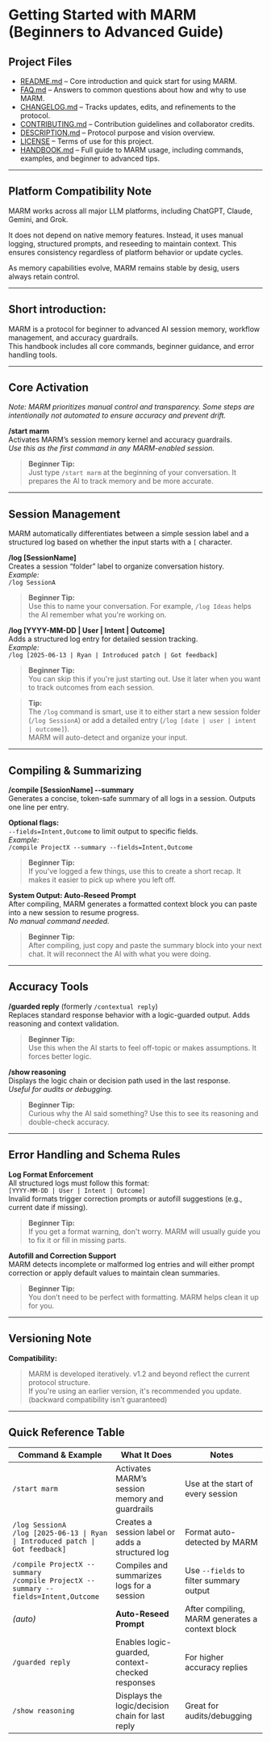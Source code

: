 # Getting Started with MARM (**Beginners to Advanced Guide**)

## Project Files

- [README.md](README.md) – Core introduction and quick start for using MARM.  
- [FAQ.md](FAQ.md) – Answers to common questions about how and why to use MARM.  
- [CHANGELOG.md](CHANGELOG.md) – Tracks updates, edits, and refinements to the protocol.  
- [CONTRIBUTING.md](CONTRIBUTING.md) – Contribution guidelines and collaborator credits.  
- [DESCRIPTION.md](DESCRIPTION.md) – Protocol purpose and vision overview.  
- [LICENSE](LICENSE) – Terms of use for this project.
- [HANDBOOK.md](HANDBOOK.md) – Full guide to MARM usage, including commands, examples, and beginner to advanced tips.

---

## Platform Compatibility Note

MARM works across all major LLM platforms, including ChatGPT, Claude, Gemini, and Grok.

It does not depend on native memory features. Instead, it uses manual logging, structured prompts, and reseeding to maintain context. This ensures consistency regardless of platform behavior or update cycles.

As memory capabilities evolve, MARM remains stable by desig, users always retain control.

---

## Short introduction:  
MARM is a protocol for beginner to advanced AI session memory, workflow management, and accuracy guardrails.  
This handbook includes all core commands, beginner guidance, and error handling tools.

---

## Core Activation

*Note: MARM prioritizes manual control and transparency. Some steps are intentionally not automated to ensure accuracy and prevent drift.*

**/start marm**  
Activates MARM’s session memory kernel and accuracy guardrails.  
*Use this as the first command in any MARM-enabled session.*

> **Beginner Tip:**  
> Just type `/start marm` at the beginning of your conversation. It prepares the AI to track memory and be more accurate.

---

## Session Management

MARM automatically differentiates between a simple session label and a structured log based on whether the input starts with a `[` character.

**/log [SessionName]**  
Creates a session “folder” label to organize conversation history.  
*Example:*  
`/log SessionA`

> **Beginner Tip:**  
> Use this to name your conversation. For example, `/log Ideas` helps the AI remember what you're working on.

**/log [YYYY-MM-DD | User | Intent | Outcome]**  
Adds a structured log entry for detailed session tracking.  
*Example:*  
`/log [2025-06-13 | Ryan | Introduced patch | Got feedback]`

> **Beginner Tip:**  
> You can skip this if you're just starting out. Use it later when you want to track outcomes from each session.

> **Tip:**  
> The `/log` command is smart, use it to either start a new session folder (`/log SessionA`) or add a detailed entry (`/log [date | user | intent | outcome]`).  
> MARM will auto-detect and organize your input.

---

## Compiling & Summarizing

**/compile [SessionName] --summary**  
Generates a concise, token-safe summary of all logs in a session. Outputs one line per entry.

**Optional flags:**  
`--fields=Intent,Outcome` to limit output to specific fields.  
*Example:*  
`/compile ProjectX --summary --fields=Intent,Outcome`

> **Beginner Tip:**  
> If you've logged a few things, use this to create a short recap. It makes it easier to pick up where you left off.

**System Output: Auto-Reseed Prompt**  
After compiling, MARM generates a formatted context block you can paste into a new session to resume progress.  
*No manual command needed.*

> **Beginner Tip:**  
> After compiling, just copy and paste the summary block into your next chat. It will reconnect the AI with what you were doing.

---

## Accuracy Tools

**/guarded reply** (formerly `/contextual reply`)  
Replaces standard response behavior with a logic-guarded output. Adds reasoning and context validation.

> **Beginner Tip:**  
> Use this when the AI starts to feel off-topic or makes assumptions. It forces better logic.

**/show reasoning**  
Displays the logic chain or decision path used in the last response.  
*Useful for audits or debugging.*

> **Beginner Tip:**  
> Curious why the AI said something? Use this to see its reasoning and double-check accuracy.

---

## Error Handling and Schema Rules

**Log Format Enforcement**  
All structured logs must follow this format:  
`[YYYY-MM-DD | User | Intent | Outcome]`  
Invalid formats trigger correction prompts or autofill suggestions (e.g., current date if missing).

> **Beginner Tip:**  
> If you get a format warning, don't worry. MARM will usually guide you to fix it or fill in missing parts.

**Autofill and Correction Support**  
MARM detects incomplete or malformed log entries and will either prompt correction or apply default values to maintain clean summaries.

> **Beginner Tip:**  
> You don’t need to be perfect with formatting. MARM helps clean it up for you.

---

## Versioning Note

 **Compatibility:**

> MARM is developed iteratively. v1.2 and beyond reflect the current protocol structure.  
> If you're using an earlier version, it's recommended you update. (backward compatibility isn't guaranteed)

---

## Quick Reference Table

| Command & Example                                                                 | What It Does                                      | Notes                                              |
|-----------------------------------------------------------------------------------|---------------------------------------------------|----------------------------------------------------|
| `/start marm`                                                                     | Activates MARM’s session memory and guardrails    | Use at the start of every session                  |
| `/log SessionA`<br>`/log [2025-06-13 \| Ryan \| Introduced patch \| Got feedback]`| Creates a session label or adds a structured log  | Format auto-detected by MARM                       |
| `/compile ProjectX --summary`<br>`/compile ProjectX --summary --fields=Intent,Outcome` | Compiles and summarizes logs for a session        | Use `--fields` to filter summary output            |
| *(auto)*                                                                          | **Auto-Reseed Prompt**                            | After compiling, MARM generates a context block    |
| `/guarded reply`                                                                  | Enables logic-guarded, context-checked responses  | For higher accuracy replies                        |
| `/show reasoning`                                                                 | Displays the logic/decision chain for last reply  | Great for audits/debugging                         |
